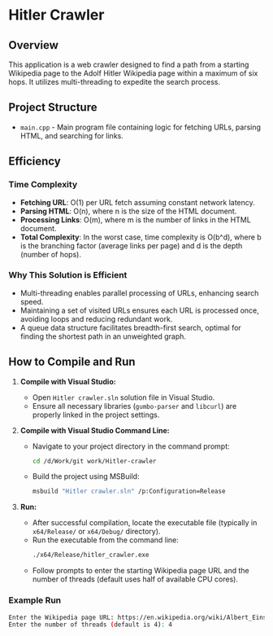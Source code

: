 # Hitler Crawler

## Overview

This application is a web crawler designed to find a path from a starting Wikipedia page to the Adolf Hitler Wikipedia page within a maximum of six hops. It utilizes multi-threading to expedite the search process.

## Project Structure

- `main.cpp` - Main program file containing logic for fetching URLs, parsing HTML, and searching for links.

## Efficiency

### Time Complexity

- **Fetching URL**: O(1) per URL fetch assuming constant network latency.
- **Parsing HTML**: O(n), where n is the size of the HTML document.
- **Processing Links**: O(m), where m is the number of links in the HTML document.
- **Total Complexity**: In the worst case, time complexity is O(b^d), where b is the branching factor (average links per page) and d is the depth (number of hops).

### Why This Solution is Efficient

- Multi-threading enables parallel processing of URLs, enhancing search speed.
- Maintaining a set of visited URLs ensures each URL is processed once, avoiding loops and reducing redundant work.
- A queue data structure facilitates breadth-first search, optimal for finding the shortest path in an unweighted graph.

## How to Compile and Run

1. **Compile with Visual Studio:**
   - Open `Hitler crawler.sln` solution file in Visual Studio.
   - Ensure all necessary libraries (`gumbo-parser` and `libcurl`) are properly linked in the project settings.

2. **Compile with Visual Studio Command Line:**
   - Navigate to your project directory in the command prompt:
     ```sh
     cd /d/Work/git work/Hitler-crawler
     ```
   - Build the project using MSBuild:
     ```sh
     msbuild "Hitler crawler.sln" /p:Configuration=Release
     ```

3. **Run:**
   - After successful compilation, locate the executable file (typically in `x64/Release/` or `x64/Debug/` directory).
   - Run the executable from the command line:
     ```sh
     ./x64/Release/hitler_crawler.exe
     ```
   - Follow prompts to enter the starting Wikipedia page URL and the number of threads (default uses half of available CPU cores).

### Example Run
```sh
Enter the Wikipedia page URL: https://en.wikipedia.org/wiki/Albert_Einstein
Enter the number of threads (default is 4): 4
